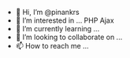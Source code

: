 - 👋 Hi, I’m @pinankrs
- 👀 I’m interested in ... PHP Ajax
- 🌱 I’m currently learning ...
- 💞️ I’m looking to collaborate on ...
- 📫 How to reach me ...

<!---
pinankrs/pinankrs is a ✨ special ✨ repository because its `README.md` (this file) appears on your GitHub profile.
You can click the Preview link to take a look at your changes.
--->
